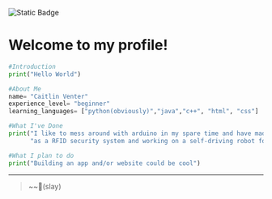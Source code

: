 ![Static Badge](https://img.shields.io/badge/status-slaying_everyday-hotpink)
# Welcome to my profile! 

```python
#Introduction
print("Hello World")

#About Me
name= "Caitlin Venter"
experience_level= "beginner"
learning_languages= ["python(obviously)","java","c++", "html", "css"]

#What I've Done
print("I like to mess around with arduino in my spare time and have made projects such" + 
      "as a RFID security system and working on a self-driving robot for school.")

#What I plan to do
print("Building an app and/or website could be cool")
```
---

>~~💅(slay) 